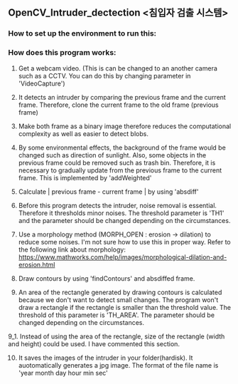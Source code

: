 ## OpenCV_Intruder_dectection <침입자 검출 시스템>

### How to set up the environment to run this:

### How does this program works:

1. Get a webcam video. (This is can be changed to an another camera such as a CCTV. You can do this by changing parameter in 'VideoCapture') 

2. It detects an intruder by comparing the previous frame and the current frame. Therefore, clone the current frame to the old frame (previous frame)

3. Make both frame as a binary image therefore reduces the computational complexity as well as easier to detect blobs.

4. By some environmental effects, the background of the frame would be changed such as direction of sunlight. Also, some objects in the previous frame could be removed such as trash bin. Therefore, it is necessary to gradually update from the previous frame to the current frame. This is implemented by 'addWeighted' 

5. Calculate | previous frame - current frame | by using 'absdiff'

6. Before this program detects the intruder, noise removal is essential. Therefore it thresholds minor noises. The threshold parameter is 'TH1' and the parameter should be changed depending on the circumstances.

7. Use a morphology method (MORPH_OPEN : erosion -> dilation) to reduce some noises. I'm not sure how to use this in proper way.
Refer to the following link about morphology: https://www.mathworks.com/help/images/morphological-dilation-and-erosion.html
8. Draw contours by using 'findContours' and absdiffed frame.

9. An area of the rectangle generated by drawing contours is calculated because we don't want to detect small changes. The program won't draw a rectangle if the rectangle is smaller than the threshold value. The threshold of this parameter is 'TH_AREA'. The parameter should be changed depending on the circumstances.

9_1. Instead of using the area of the rectangle, size of the rectangle (width and height) could be used. I have commented this section.

10. It saves the images of the intruder in your folder(hardisk). It auotomatically generates a jpg image. The format of the file name is 'year month day hour min sec'



